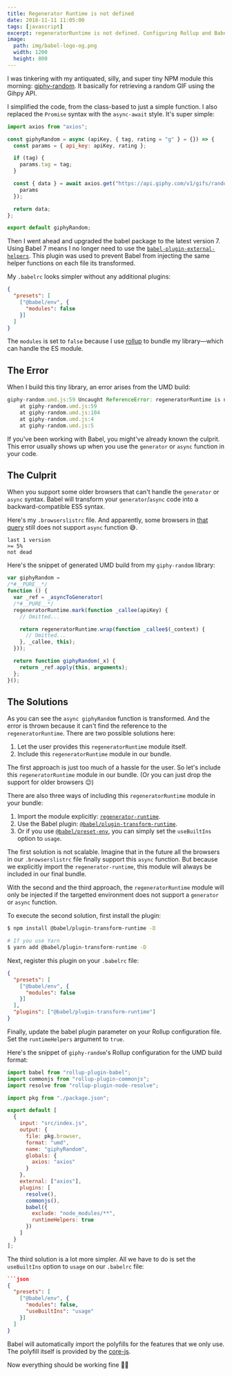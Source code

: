 ```yaml
---
title: Regenerator Runtime is not defined
date: 2018-11-11 11:05:00
tags: [javascript]
excerpt: regeneratorRuntime is not defined. Configuring Rollup and Babel to transform Async function into a backward compatible ES5 code.
image:
  path: img/babel-logo-og.png
  width: 1200
  height: 800
---
```

I was tinkering with my antiquated, silly, and super tiny NPM module this morning: [giphy-random](https://github.com/risan/giphy-random). It basically for retrieving a random GIF using the Gihpy API.

I simplified the code, from the class-based to just a simple function. I also replaced the `Promise` syntax with the `async-await` style. It's super simple:

```js
import axios from "axios";

const giphyRandom = async (apiKey, { tag, rating = "g" } = {}) => {
  const params = { api_key: apiKey, rating };

  if (tag) {
    params.tag = tag;
  }

  const { data } = await axios.get("https://api.giphy.com/v1/gifs/random", {
    params
  });

  return data;
};

export default giphyRandom;
```

Then I went ahead and upgraded the babel package to the latest version 7. Using Babel 7 means I no longer need to use the [`babel-plugin-external-helpers`](https://www.npmjs.com/package/babel-plugin-external-helpers). This plugin was used to prevent Babel from injecting the same helper functions on each file its transformed.

My `.babelrc` looks simpler without any additional plugins:

```json
{
  "presets": [
    ["@babel/env", {
      "modules": false
    }]
  ]
}
```

The `modules` is set to `false` because I use [rollup](https://rollupjs.org/) to bundle my library—which can handle the ES module.

## The Error

When I build this tiny library, an error arises from the UMD build:

```js
giphy-random.umd.js:59 Uncaught ReferenceError: regeneratorRuntime is not defined
    at giphy-random.umd.js:59
    at giphy-random.umd.js:104
    at giphy-random.umd.js:4
    at giphy-random.umd.js:5
```

If you've been working with Babel, you might've already known the culprit. This error usually shows up when you use the `generator` or `async` function in your code.

## The Culprit

When you support some older browsers that can't handle the `generator` or `async` syntax. Babel will transform your `generator`/`async` code into a backward-compatible ES5 syntax.

Here's my `.browserslistrc` file. And apparently, some browsers in [that query](https://browserl.ist/?q=last+1+version%2C+%3E%3D+5%25%2C+not+dead) still does not support `async` function 😅.

```
last 1 version
>= 5%
not dead
```

Here's the snippet of generated UMD build from my `giphy-random` library:

```js
var giphyRandom =
/*#__PURE__*/
function () {
  var _ref = _asyncToGenerator(
  /*#__PURE__*/
  regeneratorRuntime.mark(function _callee(apiKey) {
    // Omitted...

    return regeneratorRuntime.wrap(function _callee$(_context) {
      // Omitted...
    }, _callee, this);
  }));

  return function giphyRandom(_x) {
    return _ref.apply(this, arguments);
  };
}();
```

## The Solutions

As you can see the `async giphyRandom` function is transformed. And the error is thrown because it can't find the reference to the `regeneratorRuntime`. There are two possible solutions here:

1. Let the user provides this `regeneratorRuntime` module itself.
2. Include this `regeneratorRuntime` module in our bundle.

The first approach is just too much of a hassle for the user. So let's include this `regeneratorRuntime` module in our bundle. (Or you can just drop the support for older browsers 😉)

There are also three ways of including this `regeneratorRuntime` module in your bundle:

1. Import the module explicitly: [`regenerator-runtime`](https://github.com/facebook/regenerator/tree/master/packages/regenerator-runtime).
2. Use the Babel plugin: [`@babel/plugin-transform-runtime`](https://babeljs.io/docs/en/babel-plugin-transform-runtime).
3. Or if you use [`@babel/preset-env`](https://babeljs.io/docs/en/babel-preset-env#usebuiltins), you can simply set the `useBuiltIns` option to `usage`.

The first solution is not scalable. Imagine that in the future all the browsers in our `.browserslistrc` file finally support this `async` function. But because we explicitly import the `regenerator-runtime`, this module will always be included in our final bundle.

With the second and the third approach, the `regeneratorRuntime` module will only be injected if the targetted environment does not support a `generator` or `async` function.

To execute the second solution, first install the plugin:

```bash
$ npm install @babel/plugin-transform-runtime -D

# If you use Yarn
$ yarn add @babel/plugin-transform-runtime -D
```

Next, register this plugin on your `.babelrc` file:

```json
{
  "presets": [
    ["@babel/env", {
      "modules": false
    }]
  ],
  "plugins": ["@babel/plugin-transform-runtime"]
}
```
Finally, update the babel plugin parameter on your Rollup configuration file. Set the `runtimeHelpers` argument to `true`.

Here's the snippet of `giphy-random`'s Rollup configuration for the UMD build format:

```js
import babel from "rollup-plugin-babel";
import commonjs from "rollup-plugin-commonjs";
import resolve from "rollup-plugin-node-resolve";

import pkg from "./package.json";

export default [
  {
    input: "src/index.js",
    output: {
      file: pkg.browser,
      format: "umd",
      name: "giphyRandom",
      globals: {
        axios: "axios"
      }
    },
    external: ["axios"],
    plugins: [
      resolve(),
      commonjs(),
      babel({
        exclude: "node_modules/**",
        runtimeHelpers: true
      })
    ]
  }
];
```

The third solution is a lot more simpler. All we have to do is set the `useBuiltIns` option to `usage` on our `.babelrc` file:

```json
```json
{
  "presets": [
    ["@babel/env", {
      "modules": false,
      "useBuiltIns": "usage"
    }]
  ]
}
```

Babel will automatically import the polyfills for the features that we only use. The polyfill itself is provided by the [core-js](https://github.com/zloirock/core-js).

Now everything should be working fine 👌🏻
